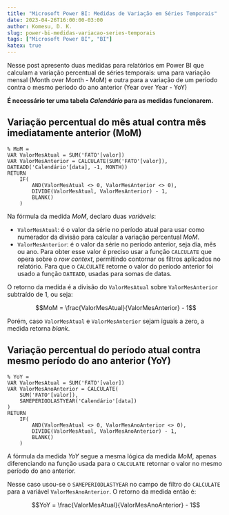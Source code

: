 ```yaml
---
title: "Microsoft Power BI: Medidas de Variação em Séries Temporais"
date: 2023-04-26T16:00:00-03:00
author: Komesu, D. K.
slug: power-bi-medidas-variacao-series-temporais
tags: ["Microsoft Power BI", "BI"]
katex: true
---
```


Nesse post apresento duas medidas para relatórios em Power BI que calculam a variação percentual de séries temporais: uma para variação mensal (Month over Month - MoM) e outra para a variação de um período contra o mesmo período do ano anterior (Year over Year - YoY)

__É necessário ter uma tabela *Calendário* para as medidas funcionarem.__

## Variação percentual do mês atual contra mês imediatamente anterior (MoM)

```DAX
% MoM =
VAR ValorMesAtual = SUM('FATO'[valor])
VAR ValorMesAnterior = CALCULATE(SUM('FATO'[valor]), DATEADD('Calendário'[data], -1, MONTH))
RETURN
    IF(
        AND(ValorMesAtual <> 0, ValorMesAnterior <> 0),
        DIVIDE(ValorMesAtual, ValorMesAnterior) - 1,
        BLANK()
    )
```

Na fórmula da medida _MoM_, declaro duas _variáveis_:

- `ValorMesAtual`: é o valor da série no período atual para usar como numerador da divisão para calcular a variação percentual _MoM_.
- `ValorMesAnterior`: é o valor da série no período anterior, seja dia, mês ou ano. Para obter esse valor é preciso usar a função `CALCULATE` que opera sobre o _row context_, permitindo contornar os filtros aplicados no relatório. Para que o `CALCULATE` retorne o valor do período anterior foi usado a função `DATEADD`, usadas para somas de datas.

O retorno da medida é a divisão do `ValorMesAtual` sobre `ValorMesAnterior` subtraído de 1, ou seja:

$$MoM = \frac{ValorMesAtual}{ValorMesAnterior} - 1$$

Porém, caso `ValorMesAtual` e `ValorMesAnterior` sejam iguais a zero, a medida retorna _blank_.

## Variação percentual do período atual contra mesmo período do ano anterior (YoY)

```DAX
% YoY =
VAR ValorMesAtual = SUM('FATO'[valor])
VAR ValorMesAnoAnterior = CALCULATE(
    SUM('FATO'[valor]),
    SAMEPERIODLASTYEAR('Calendário'[data])
)
RETURN
    IF(
        AND(ValorMesAtual <> 0, ValorMesAnoAnterior <> 0),
        DIVIDE(ValorMesAtual, ValorMesAnoAnterior) - 1,
        BLANK()
    )
```

A fórmula da medida _YoY_ segue a mesma lógica da medida _MoM_, apenas diferenciando na função usada para o `CALCULATE` retornar o valor no mesmo período do ano anterior.

Nesse caso usou-se o `SAMEPERIODLASTYEAR` no campo de filtro do `CALCULATE` para a variável `ValorMesAnoAnterior`. O retorno da medida então é:

$$YoY = \frac{ValorMesAtual}{ValorMesAnoAnterior} - 1$$
